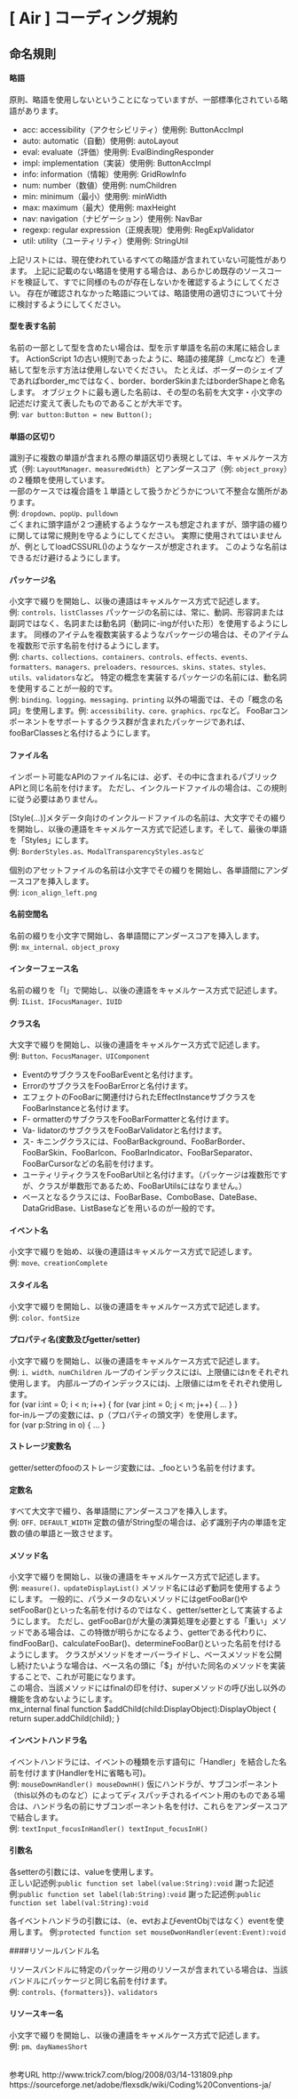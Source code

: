 #  [ Air ] コーディング規約

## 命名規則

#### 略語

原則、略語を使用しないということになっていますが、一部標準化されている略語があります。

- acc: accessibility（アクセシビリティ）使用例: ButtonAccImpl
- auto: automatic（自動）使用例: autoLayout
- eval: evaluate（評価）使用例: EvalBindingResponder
- impl: implementation（実装）使用例: ButtonAccImpl
- info: information（情報）使用例: GridRowInfo
- num: number（数値）使用例: numChildren
- min: minimum（最小）使用例: minWidth
- max: maximum（最大）使用例: maxHeight
- nav: navigation（ナビゲーション）使用例: NavBar
- regexp: regular expression（正規表現）使用例: RegExpValidator
- util: utility（ユーティリティ）使用例: StringUtil

上記リストには、現在使われているすべての略語が含まれていない可能性があります。 上記に記載のない略語を使用する場合は、あらかじめ既存のソースコードを検証して、すでに同様のものが存在しないかを確認するようにしてください。 存在が確認されなかった略語については、略語使用の適切さについて十分に検討するようにしてください。

#### 型を表す名前

名前の一部として型を含めたい場合は、型を示す単語を名前の末尾に結合します。 ActionScript 1の古い規則であったように、略語の接尾辞（_mcなど）を連結して型を示す方法は使用しないでください。 たとえば、ボーダーのシェイプであればborder_mcではなく、border、borderSkinまたはborderShapeと命名します。
オブジェクトに最も適した名前は、その型の名前を大文字・小文字の記述だけ変えて表したものであることが大半です。<br>例: `var button:Button = new Button();`


#### 単語の区切り

識別子に複数の単語が含まれる際の単語区切り表現としては、キャメルケース方式（例: `LayoutManager、measuredWidth`）とアンダースコア（例: `object_proxy`）の２種類を使用しています。<br>
一部のケースでは複合語を１単語として扱うかどうかについて不整合な箇所があります。<br>例: `dropdown、popUp、pulldown`<br>
ごくまれに頭字語が２つ連続するようなケースも想定されますが、頭字語の綴りに関しては常に規則を守るようにしてください。 実際に使用されてはいませんが、例としてloadCSSURL()のようなケースが想定されます。 このような名前はできるだけ避けるようにします。


#### パッケージ名

小文字で綴りを開始し、以後の連語はキャメルケース方式で記述します。<br>例: `controls、listClasses`
パッケージの名前には、常に、動詞、形容詞または副詞ではなく、名詞または動名詞（動詞に-ingが付いた形）を使用するようにします。
同様のアイテムを複数実装するようなパッケージの場合は、そのアイテムを複数形で示す名前を付けるようにします。<br>例: `charts、collections、containers、controls、effects、events、formatters、managers、preloaders、resources、skins、states、styles、utils、validators`など。
特定の概念を実装するパッケージの名前には、動名詞を使用することが一般的です。<br>例: `binding、logging、messaging、printing` 以外の場面では、その「概念の名詞」を使用します。例: `accessibility、core、graphics、rpc`など。
FooBarコンポーネントをサポートするクラス群が含まれたパッケージであれば、fooBarClassesと名付けるようにします。

#### ファイル名

インポート可能なAPIのファイル名には、必ず、その中に含まれるパブリックAPIと同じ名前を付けます。 ただし、インクルードファイルの場合は、この規則に従う必要はありません。<br>

[Style(...)]メタデータ向けのインクルードファイルの名前は、大文字でその綴りを開始し、以後の連語をキャメルケース方式で記述します。そして、最後の単語を「Styles」にします。<br>例: `BorderStyles.as、ModalTransparencyStyles.asなど`

個別のアセットファイルの名前は小文字でその綴りを開始し、各単語間にアンダースコアを挿入します。<br>例: `icon_align_left.png`

#### 名前空間名

名前の綴りを小文字で開始し、各単語間にアンダースコアを挿入します。<br>例: `mx_internal、object_proxy`

#### インターフェース名

名前の綴りを「I」で開始し、以後の連語をキャメルケース方式で記述します。<br>例: `IList、IFocusManager、IUID`

#### クラス名

大文字で綴りを開始し、以後の連語をキャメルケース方式で記述します。<br>例: `Button、FocusManager、UIComponent`
- EventのサブクラスをFooBarEventと名付けます。
- ErrorのサブクラスをFooBarErrorと名付けます。
- エフェクトのFooBarに関連付けられたEffectInstanceサブクラスをFooBarInstanceと名付けます。
- F- ormatterのサブクラスをFooBarFormatterと名付けます。
- Va- lidatorのサブクラスをFooBarValidatorと名付けます。
- ス- キニングクラスには、FooBarBackground、FooBarBorder、FooBarSkin、FooBarIcon、FooBarIndicator、FooBarSeparator、FooBarCursorなどの名前を付けます。
- ユーティリティクラスをFooBarUtilと名付けます。（パッケージは複数形ですが、クラスが単数形であるため、FooBarUtilsにはなりません。）
- ベースとなるクラスには、FooBarBase、ComboBase、DateBase、DataGridBase、ListBaseなどを用いるのが一般的です。

#### イベント名

小文字で綴りを始め、以後の連語はキャメルケース方式で記述します。<br>例: `move、creationComplete`

#### スタイル名

小文字で綴りを開始し、以後の連語をキャメルケース方式で記述します。<br> 例: `color、fontSize`

#### プロパティ名(変数及びgetter/setter)

小文字で綴りを開始し、以後の連語をキャメルケース方式で記述します。<br>例: `i、width、numChildren`
ループのインデックスにはi、上限値にはnをそれぞれ使用します。 内部ループのインデックスにはj、上限値にはmをそれぞれ使用します。<br>
for (var i:int = 0; i < n; i++)
{
    for (var j:int = 0; j < m; j++)
    {
        ...
    }
}
<br>for-inループの変数には、p（プロパティの頭文字）を使用します。<br>
for (var p:String in o)
{
    ...
}

#### ストレージ変数名

getter/setterのfooのストレージ変数には、_fooという名前を付けます。


#### 定数名

すべて大文字で綴り、各単語間にアンダースコアを挿入します。<br>例: `OFF、DEFAULT_WIDTH`
定数の値がString型の場合は、必ず識別子内の単語を定数の値の単語と一致させます。

#### メソッド名

小文字で綴りを開始し、以後の連語をキャメルケース方式で記述します。<br>例: `measure()、updateDisplayList()`
メソッド名には必ず動詞を使用するようにします。
一般的に、パラメータのないメソッドにはgetFooBar()やsetFooBar()といった名前を付けるのではなく、getter/setterとして実装するようにします。 ただし、getFooBar()が大量の演算処理を必要とする「重い」メソッドである場合は、この特徴が明らかになるよう、getterである代わりに、findFooBar()、calculateFooBar()、determineFooBar()といった名前を付けるようにします。
クラスがメソッドをオーバーライドし、ベースメソッドを公開し続けたいような場合は、ベース名の頭に「$」が付いた同名のメソッドを実装することで、これが可能になります。 <br>この場合、当該メソッドにはfinalの印を付け、superメソッドの呼び出し以外の機能を含めないようにします。<br>
mx_internal final function $addChild(child:DisplayObject):DisplayObject
{
    return super.addChild(child);
}

#### インベントハンドラ名

イベントハンドラには、イベントの種類を示す語句に「Handler」を結合した名前を付けます(HandlerをHに省略も可)。<br>例: `mouseDownHandler() mouseDownH()`
仮にハンドラが、サブコンポーネント（this以外のものなど）によってディスパッチされるイベント用のものである場合は、ハンドラ名の前にサブコンポーネント名を付け、これらをアンダースコアで結合します。
<br>例: `textInput_focusInHandler() textInput_focusInH()`


#### 引数名

各setterの引数には、valueを使用します。<br>
正しい記述例:`public function set label(value:String):void`
謝った記述例:`public function set label(lab:String):void`
謝った記述例:`public function set label(val:String):void`

各イベントハンドラの引数には、（e、evtおよびeventObjではなく）eventを使用します。
例:`protected function set mouseDwonHandler(event:Event):void`

####リソールバンドル名

リソースバンドルに特定のパッケージ用のリソースが含まれている場合は、当該バンドルにパッケージと同じ名前を付けます。<br>例: `controls、{formatters}}、validators`

#### リソースキー名

小文字で綴りを開始し、以後の連語をキャメルケース方式で記述します。<br>例: `pm、dayNamesShort`

<br>
参考URL
	http://www.trick7.com/blog/2008/03/14-131809.php
    https://sourceforge.net/adobe/flexsdk/wiki/Coding%20Conventions-ja/